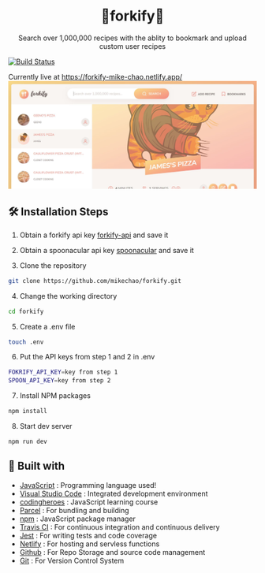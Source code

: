 <h1 align="center">🍴forkify🍴</h1>
<p align="center">
  Search over 1,000,000 recipes with the ablity to bookmark and upload custom user recipes
</p>

[![Build Status](https://app.travis-ci.com/mikechao/forkify.svg?branch=master)](https://app.travis-ci.com/mikechao/forkify)

Currently live at <a href="https://forkify-mike-chao.netlify.app/">https://forkify-mike-chao.netlify.app/</a>
<img src="/readmeAssets/forkify.jpg" alt="forkify screenshot"/>

## 🛠️ Installation Steps

1. Obtain a forkify api key [forkify-api](https://forkify-api.herokuapp.com/v2) and save it

2. Obtain a spoonacular api key [spoonacular](https://spoonacular.com/food-api) and save it

3. Clone the repository

```Bash
git clone https://github.com/mikechao/forkify.git
```

4. Change the working directory

```Bash
cd forkify
```

5. Create a .env file

```Bash
touch .env
```

6. Put the API keys from step 1 and 2 in .env

```Bash
FOKRIFY_API_KEY=key from step 1
SPOON_API_KEY=key from step 2
```

7. Install NPM packages

```Bash
npm install
```

8. Start dev server

```Bash
npm run dev
```

## 👷 Built with

- [JavaScript](https://developer.mozilla.org/en-US/docs/Web/JavaScript) : Programming language used!
- [Visual Studio Code](https://code.visualstudio.com/) : Integrated development environment
- [codingheroes](https://codingheroes.io/) : JavaScript learning course
- [Parcel](https://parceljs.org/) : For bundling and building
- [npm](https://www.npmjs.com/) : JavaScript package manager
- [Travis CI](https://www.travis-ci.com/) : For continuous integration and continuous delivery
- [Jest](https://jestjs.io/) : For writing tests and code coverage
- [Netlify](https://www.netlify.com/) : For hosting and servless functions
- [Github](https://github.com/ 'Github') : For Repo Storage and source code management
- [Git](https://git-scm.com/ 'Git') : For Version Control System
